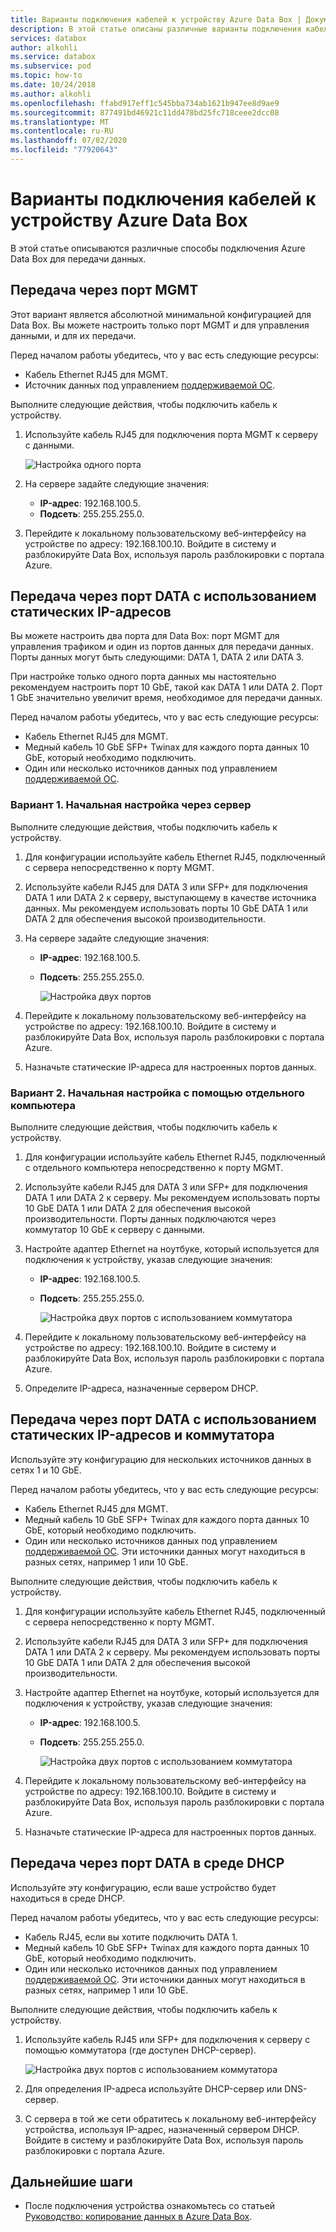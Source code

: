 ```yaml
---
title: Варианты подключения кабелей к устройству Azure Data Box | Документация Майкрософт
description: В этой статье описаны различные варианты подключения кабелей к устройству Azure Data Box.
services: databox
author: alkohli
ms.service: databox
ms.subservice: pod
ms.topic: how-to
ms.date: 10/24/2018
ms.author: alkohli
ms.openlocfilehash: ffabd917eff1c545bba734ab1621b947ee8d9ae9
ms.sourcegitcommit: 877491bd46921c11dd478bd25fc718ceee2dcc08
ms.translationtype: MT
ms.contentlocale: ru-RU
ms.lasthandoff: 07/02/2020
ms.locfileid: "77920643"
---
```

# <a name="cabling-options-for-your-azure-data-box"></a>Варианты подключения кабелей к устройству Azure Data Box

В этой статье описываются различные способы подключения Azure Data Box для передачи данных.

## <a name="transfer-via-mgmt-port"></a>Передача через порт MGMT

Этот вариант является абсолютной минимальной конфигурацией для Data Box. Вы можете настроить только порт MGMT и для управления данными, и для их передачи.

Перед началом работы убедитесь, что у вас есть следующие ресурсы:

- Кабель Ethernet RJ45 для MGMT.
- Источник данных под управлением [поддерживаемой ОС](data-box-system-requirements.md#supported-operating-systems-for-clients).

Выполните следующие действия, чтобы подключить кабель к устройству.

1. Используйте кабель RJ45 для подключения порта MGMT к серверу с данными.

    ![Настройка одного порта](media/data-box-cable-options/cabling-mgmt-only.png)

2. На сервере задайте следующие значения:

    - **IP-адрес**: 192.168.100.5.
    - **Подсеть**: 255.255.255.0.

3. Перейдите к локальному пользовательскому веб-интерфейсу на устройстве по адресу: 192.168.100.10. Войдите в систему и разблокируйте Data Box, используя пароль разблокировки с портала Azure.


## <a name="transfer-via-data-port-with-static-ips"></a>Передача через порт DATA с использованием статических IP-адресов

Вы можете настроить два порта для Data Box: порт MGMT для управления трафиком и один из портов данных для передачи данных. Порты данных могут быть следующими: DATA 1, DATA 2 или DATA 3.

При настройке только одного порта данных мы настоятельно рекомендуем настроить порт 10 GbE, такой как DATA 1 или DATA 2. Порт 1 GbE значительно увеличит время, необходимое для передачи данных.

Перед началом работы убедитесь, что у вас есть следующие ресурсы:

- Кабель Ethernet RJ45 для MGMT.
- Медный кабель 10 GbE SFP+ Twinax для каждого порта данных 10 GbE, который необходимо подключить.
- Один или несколько источников данных под управлением [поддерживаемой ОС](data-box-system-requirements.md#supported-operating-systems-for-clients).

### <a name="option-1---initial-setup-via-server"></a>Вариант 1. Начальная настройка через сервер

Выполните следующие действия, чтобы подключить кабель к устройству.

1. Для конфигурации используйте кабель Ethernet RJ45, подключенный с сервера непосредственно к порту MGMT.
2. Используйте кабели RJ45 для DATA 3 или SFP+ для подключения DATA 1 или DATA 2 к серверу, выступающему в качестве источника данных. Мы рекомендуем использовать порты 10 GbE DATA 1 или DATA 2 для обеспечения высокой производительности.
3. На сервере задайте следующие значения:

   - **IP-адрес**: 192.168.100.5.
   - **Подсеть**: 255.255.255.0.

     ![Настройка двух портов](media/data-box-cable-options/cabling-2-port-setup.png)

3. Перейдите к локальному пользовательскому веб-интерфейсу на устройстве по адресу: 192.168.100.10. Войдите в систему и разблокируйте Data Box, используя пароль разблокировки с портала Azure.
4. Назначьте статические IP-адреса для настроенных портов данных.

### <a name="option-2---initial-setup-via-separate-computer"></a>Вариант 2. Начальная настройка с помощью отдельного компьютера

Выполните следующие действия, чтобы подключить кабель к устройству.

1. Для конфигурации используйте кабель Ethernet RJ45, подключенный с отдельного компьютера непосредственно к порту MGMT.
2. Используйте кабели RJ45 для DATA 3 или SFP+ для подключения DATA 1 или DATA 2 к серверу. Мы рекомендуем использовать порты 10 GbE DATA 1 или DATA 2 для обеспечения высокой производительности. Порты данных подключаются через коммутатор 10 GbE к серверу с данными.
3. Настройте адаптер Ethernet на ноутбуке, который используется для подключения к устройству, указав следующие значения:

   - **IP-адрес**: 192.168.100.5.
   - **Подсеть**: 255.255.255.0.

     ![Настройка двух портов с использованием коммутатора](media/data-box-cable-options/cabling-with-static-ip.png)

3. Перейдите к локальному пользовательскому веб-интерфейсу на устройстве по адресу: 192.168.100.10. Войдите в систему и разблокируйте Data Box, используя пароль разблокировки с портала Azure.
4. Определите IP-адреса, назначенные сервером DHCP.

## <a name="transfer-via-data-port-with-static-ips-using-a-switch"></a>Передача через порт DATA с использованием статических IP-адресов и коммутатора 

Используйте эту конфигурацию для нескольких источников данных в сетях 1 и 10 GbE.

Перед началом работы убедитесь, что у вас есть следующие ресурсы:

- Кабель Ethernet RJ45 для MGMT.
- Медный кабель 10 GbE SFP+ Twinax для каждого порта данных 10 GbE, который необходимо подключить.
- Один или несколько источников данных под управлением [поддерживаемой ОС](data-box-system-requirements.md#supported-operating-systems-for-clients). Эти источники данных могут находиться в разных сетях, например 1 или 10 GbE.

Выполните следующие действия, чтобы подключить кабель к устройству.

1. Для конфигурации используйте кабель Ethernet RJ45, подключенный с сервера непосредственно к порту MGMT.
2. Используйте кабели RJ45 для DATA 3 или SFP+ для подключения DATA 1 или DATA 2 к серверу. Мы рекомендуем использовать порты 10 GbE DATA 1 или DATA 2 для обеспечения высокой производительности.
3. Настройте адаптер Ethernet на ноутбуке, который используется для подключения к устройству, указав следующие значения:

   - **IP-адрес**: 192.168.100.5.
   - **Подсеть**: 255.255.255.0.

     ![Настройка двух портов с использованием коммутатора](media/data-box-cable-options/cabling-with-switch-static-ip.png)

3. Перейдите к локальному пользовательскому веб-интерфейсу на устройстве по адресу: 192.168.100.10. Войдите в систему и разблокируйте Data Box, используя пароль разблокировки с портала Azure.
4. Назначьте статические IP-адреса для настроенных портов данных.


## <a name="transfer-via-data-port-in-a-dhcp-environment"></a>Передача через порт DATA в среде DHCP

Используйте эту конфигурацию, если ваше устройство будет находиться в среде DHCP.

Перед началом работы убедитесь, что у вас есть следующие ресурсы:

- Кабель RJ45, если вы хотите подключить DATA 1.
- Медный кабель 10 GbE SFP+ Twinax для каждого порта данных 10 GbE, который необходимо подключить.
- Один или несколько источников данных под управлением [поддерживаемой ОС](data-box-system-requirements.md#supported-operating-systems-for-clients). Эти источники данных могут находиться в разных сетях, например 1 или 10 GbE.

Выполните следующие действия, чтобы подключить кабель к устройству.

1. Используйте кабель RJ45 или SFP+ для подключения к серверу с помощью коммутатора (где доступен DHCP-сервер).

    ![Настройка двух портов с использованием коммутатора](media/data-box-cable-options/cabling-dhcp-data-only.png)
2. Для определения IP-адреса используйте DHCP-сервер или DNS-сервер.
3. С сервера в той же сети обратитесь к локальному веб-интерфейсу устройства, используя IP-адрес, назначенный сервером DHCP. Войдите в систему и разблокируйте Data Box, используя пароль разблокировки с портала Azure.

## <a name="next-steps"></a>Дальнейшие шаги

- После подключения устройства ознакомьтесь со статьей [Руководство: копирование данных в Azure Data Box](data-box-deploy-copy-data.md).
